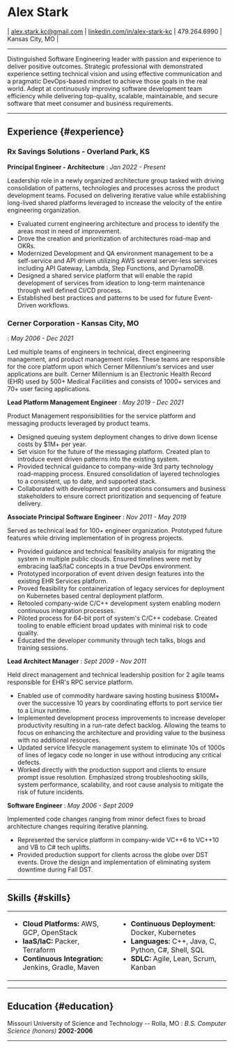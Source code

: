 # Alex Stark

| [alex.stark.kc@gmail.com](mailto:alex.stark.kc@gmail.com.com) |
[linkedin.com/in/alex-stark-kc](https://www.linkedin.com/in/alex-stark-kc/) |
479.264.6990 | 
Kansas City, MO |

------

Distinguished Software Engineering leader with passion and experience to deliver positive outcomes. Strategic professional with demonstrated experience setting technical vision and using effective communication and a pragmatic DevOps-based mindset to achieve those goals in the real world. Adept at continuously improving software development team efficiency while delivering top-quality, scalable, maintainable, and secure software that meet consumer and business requirements. 

-------

## Experience {#experience}

### Rx Savings Solutions - Overland Park, KS

__Principal Engineer - Architecture__
: *Jan 2022 - Present*

Leadership role in a newly organized architecture group tasked with driving consolidation of patterns, technologies and processes across the product development teams. Focused on delivering iterative value while establishing long-lived shared platforms leveraged to increase the velocity of the entire engineering organization.

* Evaluated current engineering architecture and process to identify the areas most in need of improvement.
* Drove the creation and prioritization of architectures road-map and OKRs.
* Modernized Development and QA environment management to be a self-service and API driven utilizing AWS several server-less services including API Gateway, Lambda, Step Functions, and DynamoDB.
* Designed a shared service platform that will enable the rapid development of services from ideation to long-term maintenance through well defined CI/CD process.
* Established best practices and patterns to be used for future Event-Driven workflows.

### Cerner Corporation - Kansas City, MO
: *May 2006 - Dec 2021*

Led multiple teams of engineers in technical, direct engineering management, and product management roles. These teams are responsible for the core platform upon which Cerner Millennium's services and user applications are built. Cerner Millennium is an Electronic Health Record (EHR) used by 500+ Medical Facilities and consists of 1000+ services and 70+ user facing applications.

__Lead Platform Management Engineer__
: *May 2019 - Dec 2021*

Product Management responsibilities for the service platform and messaging products leveraged by product teams.

* Designed queuing system deployment changes to drive down license costs by $1M+ per year.
* Set vision for the future of the messaging platform.  Created plan to introduce event driven patterns into the existing system.
* Provided technical guidance to company-wide 3rd party technology road-mapping process.  Ensured consolidation of layered technologies to a consistent, up to date, and supported stack.
* Collaborated with development and operations consumers and business stakeholders to ensure correct prioritization and sequencing of feature delivery.

__Associate Principal Software Engineer__
: *Nov 2011 - May 2019*

Served as technical lead for 100+ engineer organization. Prototyped future features while driving implementation of in progress projects.

* Provided guidance and technical feasibility analysis for migrating the system in multiple public clouds.  Ensured timelines were met  by embracing IaaS/IaC concepts in a true DevOps environment.
* Prototyped incorporation of event driven design features into the existing EHR Services platform.
* Proved feasibility for containerization of legacy services for deployment on Kubernetes based central deployment platform.
* Retooled company-wide C/C++ development system enabling modern continuous integration processes.
* Piloted process for 64-bit port of system's C/C++ codebase. Created tooling to enable efficient broad updates with minimal risk to code quality.
* Educated the developer community through tech talks, blogs and training sessions.

__Lead Architect Manager__
: *Sept 2009 - Nov 2011*

Held direct management and technical leadership position for 2 agile teams responsible for EHR's RPC service platform. 

* Enabled use of commodity hardware saving hosting business $100M+ over the successive 10 years by coordinating efforts to port service tier to a Linux runtime.
* Implemented development process improvements to increase developer productivity resulting in a run-rate defect backlog. Allowing the teams to focus on enhancing the architecture and providing value to the business with no additional resources.
* Updated service lifecycle management system to eliminate 10s of 1000s of lines of legacy code no longer in use without introducing any critical defects.
* Worked directly with the production support and clients to ensure prompt issue resolution. Emphasized strong troubleshooting skills, system performance, scalability, and root cause analysis to mitigate the risk of future incidents.

__Software Engineer__
: *May 2006 - Sept 2009*

Implemented code changes ranging from minor defect fixes to broad architecture changes requiring iterative planning.

* Represented the service platform in company-wide VC++6 to VC++10 and VB to C# tech uplifts.
* Provided production support for clients across the globe over DST events.  Drove the design and implementation of eliminating system downtime during Fall DST.

-------

## Skills {#skills}

<table>
  <tr>
    <td>
      <ul>
        <li><b>Cloud Platforms:</b> AWS, GCP, OpenStack</li>
        <li><b>IaaS/IaC:</b> Packer, Terraform</li>
        <li><b>Continuous Integration:</b> Jenkins, Gradle, Maven</li>
      </ul>
    </td>
    <td>
      <ul>
        <li><b>Continuous Deployment:</b> Docker, Kubernetes</li>
        <li><b>Languages:</b> C++, Java, C, Python, C#, Shell, SQL</li>
        <li><b>SDLC:</b> Agile, Lean, Scrum, Kanban</li>
      </ul>
    </td>
  </tr>
</table>


-----

## Education {#education}

Missouri University of Science and Technology -- Rolla, MO 
: *B.S. Computer Science (honors)*
  __2002-2006__

------
